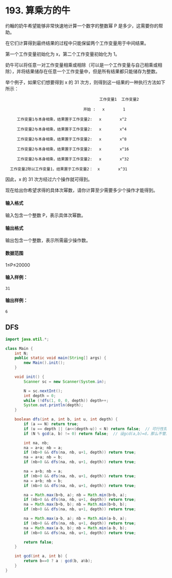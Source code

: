 # 193. 算乘方的牛

约翰的奶牛希望能够非常快速地计算一个数字的整数幂 P 是多少，这需要你的帮助。

在它们计算得到最终结果的过程中只能保留两个工作变量用于中间结果。

第一个工作变量初始化为 x，第二个工作变量初始化为 1。

奶牛可以将任意一对工作变量相乘或相除（可以是一个工作变量与自己相乘或相除），并将结果储存在任意一个工作变量中，但是所有结果都只能储存为整数。

举个例子，如果它们想要得到 x 的 31 次方，则得到这一结果的一种执行方法如下所示：

```
                                         工作变量1  工作变量2

                                  开始 :   x        1

     工作变量1与本身相乘，结果置于工作变量2:   x        x^2

     工作变量2与本身相乘，结果置于工作变量2:   x        x^4

     工作变量2与本身相乘，结果置于工作变量2:   x        x^8

     工作变量2与本身相乘，结果置于工作变量2:   x        x^16

     工作变量2与本身相乘，结果置于工作变量2:   x        x^32

  工作变量2除以工作变量1，结果置于工作变量2：  x        x^31
```

因此，x 的 31 次方经过六个操作就可得到。

现在给出你希望求得的具体次幂数，请你计算至少需要多少个操作才能得到。

#### 输入格式

输入包含一个整数 P，表示具体次幂数。

#### 输出格式

输出包含一个整数，表示所需最少操作数。

#### 数据范围

1≤P≤20000

#### 输入样例：

```
31
```

#### 输出样例：

```
6
```



## DFS

```java
import java.util.*;

class Main {
    int N;
    public static void main(String[] args) {
        new Main().init();
    }

    void init() {
        Scanner sc = new Scanner(System.in);

        N = sc.nextInt();
        int depth = 0;
        while (!dfs(1, 0, 0, depth)) depth++;
        System.out.println(depth);
    }

    boolean dfs(int a, int b, int u, int depth) {
        if (a == N) return true;
        if (u == depth || (a<<(depth-u)) < N) return false;  // 可行性剪枝
        if (N % gcd(a, b) != 0) return false;  // 设gcd(a,b)=d，那么不管之后怎么操作，得到的次数一定会是d的倍数

        int na, nb;
        na = a+a; nb = a;
        if (nb>0 && dfs(na, nb, u+1, depth)) return true;
        na = a+a; nb = b;
        if (nb>0 && dfs(na, nb, u+1, depth)) return true;

        na = a+b; nb = a;
        if (nb>0 && dfs(na, nb, u+1, depth)) return true;
        na = a+b; nb = b;
        if (nb>0 && dfs(na, nb, u+1, depth)) return true;

        na = Math.max(b+b, a); nb = Math.min(b+b, a);
        if (nb>0 && dfs(na, nb, u+1, depth)) return true;
        na = Math.max(b+b, b); nb = Math.min(b+b, b);
        if (nb>0 && dfs(na, nb, u+1, depth)) return true;

        na = Math.max(a-b, a); nb = Math.min(a-b, a);
        if (nb>0 && dfs(na, nb, u+1, depth)) return true;
        na = Math.max(a-b, b); nb = Math.min(a-b, b);
        if (nb>0 && dfs(na, nb, u+1, depth)) return true;

        return false;
    }

    int gcd(int a, int b) {
        return b==0 ? a : gcd(b, a%b);
    }
}
```

